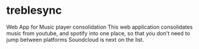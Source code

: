 # treblesync
Web App for Music player consolidation
This web application consolidates music from youtube, and spotify into one place, so that you don't need to jump between platforms
Soundcloud is next on the list.
